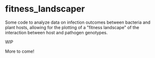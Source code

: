 # fitness_landscaper
Some code to analyze data on infection outcomes between bacteria and plant hosts, allowing for the plotting of a "fitness landscape" of the interaction between host and pathogen genotypes. 

WIP

More to come!
